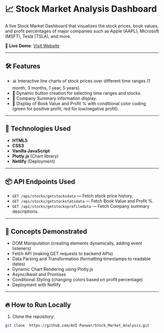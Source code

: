 # 📈 Stock Market Analysis Dashboard

A live Stock Market Dashboard that visualizes the stock prices, book values, and profit percentages of major companies such as Apple (AAPL), Microsoft (MSFT), Tesla (TSLA), and more.

🔗 **Live Demo**: [Visit Website](https://stockmarketanalysis.netlify.app/)

---

## 🛠 Features

- 📊 Interactive line charts of stock prices over different time ranges (1 month, 3 months, 1 year, 5 years).
- 🔄 Dynamic button creation for selecting time ranges and stocks.
- 💬 Company Summary information display.
- 🧮 Display of Book Value and Profit % with conditional color coding (green for positive profit, red for low/negative profit).

---

## 🚀 Technologies Used

- **HTML5**
- **CSS3**
- **Vanilla JavaScript**
- **Plotly.js** (Chart library)
- **Netlify** (Deployment)

---

## 📦 API Endpoints Used

- `GET /api/stocks/getstocksdata` — Fetch stock price history.
- `GET /api/stocks/getstockstatsdata` — Fetch Book Value and Profit %.
- `GET /api/stocks/getstocksprofiledata` — Fetch Company summary descriptions.

---

## 🧠 Concepts Demonstrated

- DOM Manipulation (creating elements dynamically, adding event listeners)
- Fetch API (making GET requests to backend APIs)
- Data Parsing and Transformation (formatting timestamps to readable dates)
- Dynamic Chart Rendering using Plotly.js
- Async/Await and Promises
- Conditional Styling (changing colors based on profit percentage)
- Deployment with Netlify

---

## 🔥 How to Run Locally

1. Clone the repository:

```bash
git clone  https://github.com/AVI-Panwar/Stock_Market_Analysis.git
